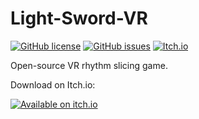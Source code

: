# Light-Sword-VR
[![GitHub license](https://img.shields.io/github/license/chungchunwang/Light-Sword-VR)](https://github.com/chungchunwang/Light-Sword-VR/blob/main/LICENSE)
[![GitHub issues](https://img.shields.io/github/issues/chungchunwang/Light-Sword-VR)](https://github.com/chungchunwang/Light-Sword-VR/issues)
[![Itch.io](https://img.shields.io/badge/Itch.io-FA5C5C?style=for-the-badge&logo=itchdotio&logoColor=white)](https://chungchunwang.itch.io/light-sword-vr-rhythm-game)

Open-source VR rhythm slicing game.

Download on Itch.io:

[![Available on itch.io](http://jessemillar.github.io/available-on-itchio-badge/badge-bw.png)](https://chungchunwang.itch.io/light-sword-vr-rhythm-game)
